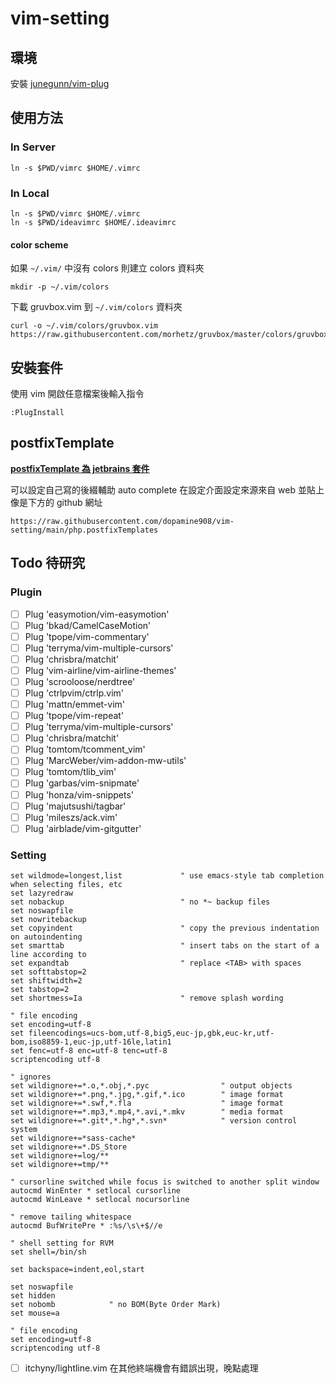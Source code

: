 # vim-setting

## 環境

安裝 [junegunn/vim-plug](https://github.com/junegunn/vim-plug)

## 使用方法

### In Server
```
ln -s $PWD/vimrc $HOME/.vimrc
```

### In Local
```
ln -s $PWD/vimrc $HOME/.vimrc
ln -s $PWD/ideavimrc $HOME/.ideavimrc
```

#### color scheme
如果 ```~/.vim/``` 中沒有 colors 則建立 colors 資料夾
```
mkdir -p ~/.vim/colors
```

下載 gruvbox.vim 到 ```~/.vim/colors``` 資料夾
```
curl -o ~/.vim/colors/gruvbox.vim https://raw.githubusercontent.com/morhetz/gruvbox/master/colors/gruvbox.vim
```
## 安裝套件

使用 vim 開啟任意檔案後輸入指令

```
:PlugInstall
```

## postfixTemplate

[**postfixTemplate 為 jetbrains 套件**](https://github.com/xylo/intellij-postfix-templates)

可以設定自己寫的後綴輔助 auto complete
在設定介面設定來源來自 web 
並貼上像是下方的 github 網址

```
https://raw.githubusercontent.com/dopamine908/vim-setting/main/php.postfixTemplates
```

## Todo 待研究

### Plugin
- [ ] Plug 'easymotion/vim-easymotion'
- [ ] Plug 'bkad/CamelCaseMotion'
- [ ] Plug 'tpope/vim-commentary'
- [ ] Plug 'terryma/vim-multiple-cursors'
- [ ] Plug 'chrisbra/matchit'
- [ ] Plug 'vim-airline/vim-airline-themes'
- [ ] Plug 'scrooloose/nerdtree'
- [ ] Plug 'ctrlpvim/ctrlp.vim'
- [ ] Plug 'mattn/emmet-vim'
- [ ] Plug 'tpope/vim-repeat'
- [ ] Plug 'terryma/vim-multiple-cursors'
- [ ] Plug 'chrisbra/matchit'
- [ ] Plug 'tomtom/tcomment_vim'
- [ ] Plug 'MarcWeber/vim-addon-mw-utils'
- [ ] Plug 'tomtom/tlib_vim'
- [ ] Plug 'garbas/vim-snipmate'
- [ ] Plug 'honza/vim-snippets'
- [ ] Plug 'majutsushi/tagbar'
- [ ] Plug 'mileszs/ack.vim'
- [ ] Plug 'airblade/vim-gitgutter'

### Setting 
```
set wildmode=longest,list             " use emacs-style tab completion when selecting files, etc
set lazyredraw
set nobackup                          " no *~ backup files
set noswapfile
set nowritebackup
set copyindent                        " copy the previous indentation on autoindenting
set smarttab                          " insert tabs on the start of a line according to
set expandtab                         " replace <TAB> with spaces
set softtabstop=2
set shiftwidth=2
set tabstop=2
set shortmess=Ia                      " remove splash wording

" file encoding
set encoding=utf-8
set fileencodings=ucs-bom,utf-8,big5,euc-jp,gbk,euc-kr,utf-bom,iso8859-1,euc-jp,utf-16le,latin1
set fenc=utf-8 enc=utf-8 tenc=utf-8
scriptencoding utf-8

" ignores
set wildignore+=*.o,*.obj,*.pyc                " output objects
set wildignore+=*.png,*.jpg,*.gif,*.ico        " image format
set wildignore+=*.swf,*.fla                    " image format
set wildignore+=*.mp3,*.mp4,*.avi,*.mkv        " media format
set wildignore+=*.git*,*.hg*,*.svn*            " version control system
set wildignore+=*sass-cache*
set wildignore+=*.DS_Store
set wildignore+=log/**
set wildignore+=tmp/**

" cursorline switched while focus is switched to another split window
autocmd WinEnter * setlocal cursorline
autocmd WinLeave * setlocal nocursorline

" remove tailing whitespace
autocmd BufWritePre * :%s/\s\+$//e

" shell setting for RVM
set shell=/bin/sh

set backspace=indent,eol,start

set noswapfile
set hidden
set nobomb            " no BOM(Byte Order Mark)
set mouse=a

" file encoding
set encoding=utf-8
scriptencoding utf-8
```
- [ ] itchyny/lightline.vim 在其他終端機會有錯誤出現，晚點處理
